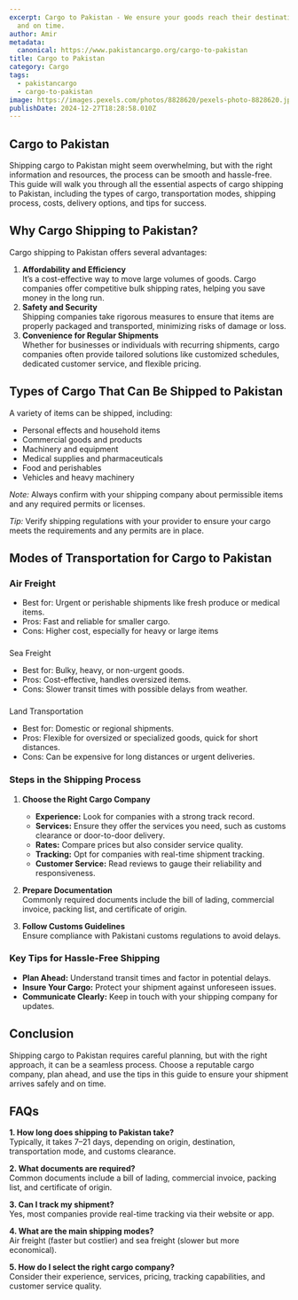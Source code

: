 ```yaml
---
excerpt: Cargo to Pakistan - We ensure your goods reach their destination safely
  and on time.
author: Amir
metadata:
  canonical: https://www.pakistancargo.org/cargo-to-pakistan
title: Cargo to Pakistan
category: Cargo
tags:
  - pakistancargo
  - cargo-to-pakistan
image: https://images.pexels.com/photos/8828620/pexels-photo-8828620.jpeg?auto=compress&cs=tinysrgb&w=1260&h=750&dpr=1
publishDate: 2024-12-27T18:28:58.010Z
---
```

## Cargo to Pakistan

Shipping cargo to Pakistan might seem overwhelming, but with the right information and resources, the process can be smooth and hassle-free. This guide will walk you through all the essential aspects of cargo shipping to Pakistan, including the types of cargo, transportation modes, shipping process, costs, delivery options, and tips for success.

## Why Cargo Shipping to Pakistan?

Cargo shipping to Pakistan offers several advantages:

1. **Affordability and Efficiency**\
   It’s a cost-effective way to move large volumes of goods. Cargo companies offer competitive bulk shipping rates, helping you save money in the long run.
2. **Safety and Security**\
   Shipping companies take rigorous measures to ensure that items are properly packaged and transported, minimizing risks of damage or loss.
3. **Convenience for Regular Shipments**\
   Whether for businesses or individuals with recurring shipments, cargo companies often provide tailored solutions like customized schedules, dedicated customer service, and flexible pricing.

## Types of Cargo That Can Be Shipped to Pakistan

A variety of items can be shipped, including:

* Personal effects and household items
* Commercial goods and products
* Machinery and equipment
* Medical supplies and pharmaceuticals
* Food and perishables
* Vehicles and heavy machinery

*Note:* Always confirm with your shipping company about permissible items and any required permits or licenses.

*Tip:* Verify shipping regulations with your provider to ensure your cargo meets the requirements and any permits are in place.

## Modes of Transportation for Cargo to Pakistan

### Air Freight

* Best for: Urgent or perishable shipments like fresh produce or medical items. 
* Pros: Fast and reliable for smaller cargo.
* Cons: Higher cost, especially for heavy or large items

### 
Sea Freight

* Best for: Bulky, heavy, or non-urgent goods.
* Pros: Cost-effective, handles oversized items.
* Cons: Slower transit times with possible delays from weather.

### 
Land Transportation

* Best for: Domestic or regional shipments.
* Pros: Flexible for oversized or specialized goods, quick for short distances.
* Cons: Can be expensive for long distances or urgent deliveries.

### **Steps in the Shipping Process**

1. **Choose the Right Cargo Company**

   * **Experience:** Look for companies with a strong track record.
   * **Services:** Ensure they offer the services you need, such as customs clearance or door-to-door delivery.
   * **Rates:** Compare prices but also consider service quality.
   * **Tracking:** Opt for companies with real-time shipment tracking.
   * **Customer Service:** Read reviews to gauge their reliability and responsiveness.
2. **Prepare Documentation**\
   Commonly required documents include the bill of lading, commercial invoice, packing list, and certificate of origin.
3. **Follow Customs Guidelines**\
   Ensure compliance with Pakistani customs regulations to avoid delays.

### **Key Tips for Hassle-Free Shipping**

* **Plan Ahead:** Understand transit times and factor in potential delays.
* **Insure Your Cargo:** Protect your shipment against unforeseen issues.
* **Communicate Clearly:** Keep in touch with your shipping company for updates.

## Conclusion

Shipping cargo to Pakistan requires careful planning, but with the right approach, it can be a seamless process. Choose a reputable cargo company, plan ahead, and use the tips in this guide to ensure your shipment arrives safely and on time.



## FAQs

**1. How long does shipping to Pakistan take?**\
Typically, it takes 7–21 days, depending on origin, destination, transportation mode, and customs clearance.

**2. What documents are required?**\
Common documents include a bill of lading, commercial invoice, packing list, and certificate of origin.

**3. Can I track my shipment?**\
Yes, most companies provide real-time tracking via their website or app.

**4. What are the main shipping modes?**\
Air freight (faster but costlier) and sea freight (slower but more economical).

**5. How do I select the right cargo company?**\
Consider their experience, services, pricing, tracking capabilities, and customer service quality.